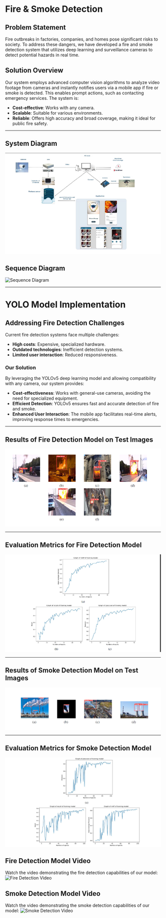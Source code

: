 # Fire & Smoke Detection

## Problem Statement
Fire outbreaks in factories, companies, and homes pose significant risks to society. To address these dangers, we have developed a fire and smoke detection system that utilizes deep learning and surveillance cameras to detect potential hazards in real time.

## Solution Overview
Our system employs advanced computer vision algorithms to analyze video footage from cameras and instantly notifies users via a mobile app if fire or smoke is detected. This enables prompt actions, such as contacting emergency services. The system is:
- **Cost-effective**: Works with any camera.
- **Scalable**: Suitable for various environments.
- **Reliable**: Offers high accuracy and broad coverage, making it ideal for public fire safety.

---

## System Diagram
![System Diagram](https://github.com/Mkhalifa1/Fire-and-Smoke-Detection/blob/main/Resources/1.jpg)

## Sequence Diagram
![Sequence Diagram](https://github.com/Mkhalifa1/Fire-and-Smoke-Detection/blob/main/Resources/2.jpg)

---

# YOLO Model Implementation

## Addressing Fire Detection Challenges
Current fire detection systems face multiple challenges:
- **High costs**: Expensive, specialized hardware.
- **Outdated technologies**: Inefficient detection systems.
- **Limited user interaction**: Reduced responsiveness.

### Our Solution
By leveraging the YOLOv5 deep learning model and allowing compatibility with any camera, our system provides:
- **Cost-effectiveness**: Works with general-use cameras, avoiding the need for specialized equipment.
- **Efficient Detection**: YOLOv5 ensures fast and accurate detection of fire and smoke.
- **Enhanced User Interaction**: The mobile app facilitates real-time alerts, improving response times to emergencies.

---

## Results of Fire Detection Model on Test Images
![Fire Detection Results](https://github.com/Mkhalifa1/Fire-and-Smoke-Detection/blob/main/Resources/3.jpg)

---

## Evaluation Metrics for Fire Detection Model
![Evaluation Metrics](https://github.com/Mkhalifa1/Fire-and-Smoke-Detection/blob/main/Resources/4.jpg)

---
## Results of Smoke Detection Model on Test Images
![Fire Detection Results](https://github.com/Mkhalifa1/Fire-and-Smoke-Detection/blob/main/Resources/5.jpg)

---

## Evaluation Metrics for Smoke Detection Model
![Evaluation Metrics](https://github.com/Mkhalifa1/Fire-and-Smoke-Detection/blob/main/Resources/6.jpg)

## Fire Detection Model Video
Watch the video demonstrating the fire detection capabilities of our model:
![Fire Detection Video](https://drive.google.com/file/d/1zI4CXgF9phwtR6fwno3njq_EfxIFI7tv/view?usp=sharing)

## Smoke Detection Model Video
Watch the video demonstrating the smoke detection capabilities of our model:
![Smoke Detection Video](https://drive.google.com/file/d/12_sbALwrgQBQeDJ_XuWQyfrDxGUbwoD1/view?usp=sharing)
